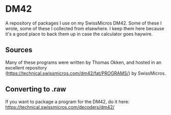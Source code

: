 # DM42
A repository of packages I use on my SwissMicros DM42. Some of these I wrote, some of these I collected from elsewhere. I keep them here because it's a good place to back them up in case the calculator goes haywire.

## Sources
Many of these programs were written by Thomas Okken, and hosted in an excellent repository (https://technical.swissmicros.com/dm42/fat/PROGRAMS/) by SwissMicros.

## Converting to .raw
If you want to package a program for the DM42, do it here: https://technical.swissmicros.com/decoders/dm42/